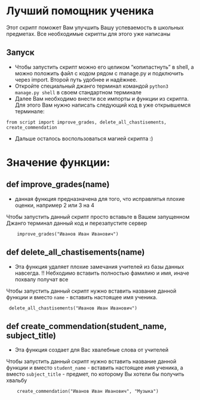 # Лучший помощник ученика

Этот скрипт поможет Вам улучшить Вашу успеваемость в школьных предметах.
Все необходимые скрипты для этого уже написаны

## Запуск

- Чтобы запустить скрипт можно его целиком “копипастнуть” в shell, а можно положить файл с кодом рядом с manage.py и подключить через import. Второй путь удобнее и надёжнее.
- Откройте специальный джанго терминал командой `python3 manage.py shell` в своем стандартном терминале
- Далее Вам необходимо внести все импорты и функции из скрипта. Для этого Вам нужно написать следующий код в уже открывшемся терминале:

```plaintext
from script import improve_grades, delete_all_chastisements, create_commendation
```

- Дальше осталось воспользоваться магией скрипта :)

# Значение функции:

## def improve_grades(name)

- данная функция предназначена для того, что исправлятья плохие оценки, например 2 или 3 на 4

Чтобы запустить данный скрипт просто вставьте в Вашем запущенном Джанго терминал данный код и перезапустите сервер

```plaintext
    improve_grades("Иванов Иван Иванович")
```

## def delete_all_chastisements(name)

- Эта функция удаляет плохие замечания учителей из базы данных навсегда.
  !! Небходимо вставить полностью фамилию и имя, иначе похвалу получат все 

Чтобы запустить данный скрипт нужно вставить название данной функции и вместо `name` - вставить настоящее имя ученика.

```plaintext
 delete_all_chastisements("Иванов Иван Иванович")
```

## def create_commendation(student_name, subject_title)

- Эта функция создает для Вас хвалебные слова от учителей

Чтобы запустить данный скрипт нужно вставить название данной функции и вместо `student_name` - вставить настоящее имя ученика, а вместо `subject_title` - предмет, по которому Вы хотели бы получить хвальбу

```plaintext
    create_commendation("Иванов Иван Иванович", "Музыка")
```
